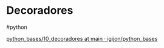 # Decoradores

#python

[python_bases/10_decoradores at main · igijon/python_bases](https://github.com/igijon/python_bases/tree/main/10_decoradores)